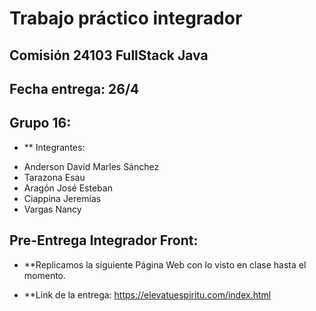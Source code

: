 # Trabajo práctico integrador
## Comisión 24103 FullStack Java
## Fecha entrega: 26/4
## Grupo 16:
* ** Integrantes:
- Anderson David Marles Sánchez
- Tarazona Esau
- Aragón José Esteban
- Ciappina Jeremias
- Vargas Nancy
## Pre-Entrega Integrador Front:
* **Replicamos la siguiente Página Web con lo visto en clase hasta el momento.

* **Link de la entrega: https://elevatuespiritu.com/index.html  


